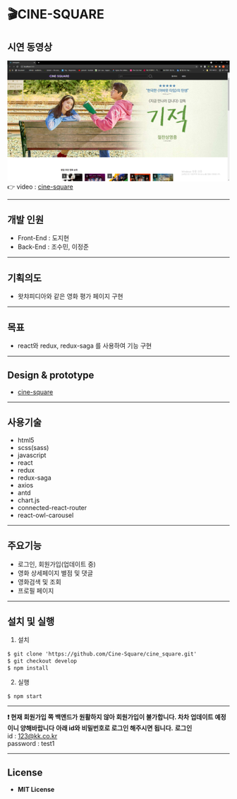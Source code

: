 # 🎬CINE-SQUARE

## 시연 동영상

![cinesquare-main](./public/images/cine-square%20main.PNG)
👉 video : [cine-square](https://youtu.be/MJCNx3HAPoI)

---

## 개발 인원

- Front-End : 도지현
- Back-End : 조수민, 이정준

---

## 기획의도

- 왓챠피디아와 같은 영화 평가 페이지 구현

---

## 목표

- react와 redux, redux-saga 를 사용하여 기능 구현

---

## Design & prototype

- [cine-square](https://www.figma.com/file/fqlQhqfwxWKB9q0bQUiQci/cine-square?node-id=19%3A2)

---

## 사용기술

- html5
- scss(sass)
- javascript
- react
- redux
- redux-saga
- axios
- antd
- chart.js
- connected-react-router
- react-owl-carousel

---

## 주요기능

- 로그인, 회원가입(업데이트 중)
- 영화 상세페이지 별점 및 댓글
- 영화검색 및 조회
- 프로필 페이지

---

## 설치 및 실행

1. 설치

```
$ git clone 'https://github.com/Cine-Square/cine_square.git'
$ git checkout develop
$ npm install
```

2. 실행

```
$ npm start
```

---

**❗ 현재 회원가입 쪽 백앤드가 원활하지 않아 회원가입이 불가합니다. 차차 업데이트 예정이니 양해바랍니다**
**아래 id와 비밀번호로 로그인 해주시면 됩니다.**
**로그인**
<br>
id : 123@kk.co.kr<br>
password : test1

---

## License

- **MIT License**
